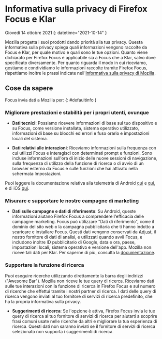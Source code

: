 # Informativa sulla privacy di Firefox Focus e Klar

Giovedì 14 ottobre 2021
{: datetime="2021-10-14" }

Mozilla progetta i suoi prodotti dando priorità alla tua privacy. Questa informativa sulla privacy spiega quali informazioni vengono raccolte da Focus e Klar, per quale motivo e quali sono le tue opzioni. Quanto viene dichiarato per Firefox Focus è applicabile sia a Focus che a Klar, salvo dove specificato diversamente. Per quanto riguarda il modo in cui riceviamo, gestiamo e condividiamo le informazioni raccolte tramite Firefox Focus, rispettiamo inoltre le prassi indicate nell'[Informativa sulla privacy di Mozilla](https://www.mozilla.org/privacy/). 
 
## Cose da sapere

Focus invia dati a Mozilla per: 
{: #defaultinfo }

### Migliorare prestazioni e stabilità per i propri utenti, ovunque 

* __Dati tecnici__: Possiamo ricevere informazioni di base sul tuo dispositivo e su Focus, come versione installata, sistema operativo utilizzato, informazioni di base su blocchi ed errori e fuso orario e impostazioni locali del sistema.

* __Dati relativi alle interazioni__: Riceviamo informazioni sulla frequenza con cui utilizzi Focus e interagisci con determinati prompt e funzioni. Sono incluse informazioni sull'ora di inizio delle nuove sessioni di navigazione, sulla frequenza di utilizzo della funzione di ricerca o di avvio di un browser esterno da Focus e sulle funzioni che hai attivato nella schermata Impostazioni.

Puoi leggere la documentazione relativa alla telemetria di Android [qui](https://github.com/mozilla-mobile/focus-android/blob/main/docs/Telemetry.md) e [qui](https://dictionary.telemetry.mozilla.org/apps/focus_android), e di iOS [qui](https://dictionary.telemetry.mozilla.org/apps/focus_ios).

### Misurare e supportare le nostre campagne di marketing

* __Dati sulle campagne e dati di riferimento__: Su Android, queste informazioni aiutano Firefox Focus a comprendere l'efficacia delle campagne marketing. Focus può utilizzare "Dati di riferimento", come il dominio del sito web o la campagna pubblicitaria che ti hanno indotto a scaricare e installare Focus. Questi dati vengono conservati da [Adjust](https://www.adjust.com/terms/privacy-policy/), il nostro fornitore di dati di analisi, e utilizzati quando avvii Focus, e includono inoltre ID pubblicitario di Google, data e ora, paese, impostazioni locali, sistema operativo e versione dell'app. Mozilla non riceve tali dati per Klar. Per saperne di più, consulta la [documentazione](https://github.com/mozilla-mobile/focus-android/wiki/Adjust-Usage). 

### Supportare la funzione di ricerca

Puoi eseguire ricerche utilizzando direttamente la barra degli indirizzi ("Awesome Bar"). Mozilla non riceve le tue query di ricerca. Riceviamo dati sulle tue interazioni con la funzione di ricerca in Firefox Focus e sul numero di ricerche che effettui tramite i nostri partner di ricerca. I dati delle query di ricerca vengono inviati al tuo fornitore di servizi di ricerca predefinito, che ha la propria informativa sulla privacy. 

* __Suggerimenti di ricerca__: Se l'opzione è attiva, Firefox Focus invia le tue query di ricerca al tuo fornitore di servizi di ricerca per aiutarti a scoprire frasi comuni usate nelle ricerche da altri e migliorare la tua esperienza di ricerca. Questi dati non saranno inviati se il fornitore di servizi di ricerca selezionato non supporta i suggerimenti di ricerca.

